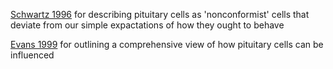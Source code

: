 [Schwartz 1996](https://doi.org/10.1016/0303-7207(96)03898-1) for describing pituitary cells as 'nonconformist' cells that deviate from our simple expactations of how they ought to behave

[Evans 1999](https://doi.org/10.1210/edrv.20.1.0355) for outlining a comprehensive view of how pituitary cells can be influenced


